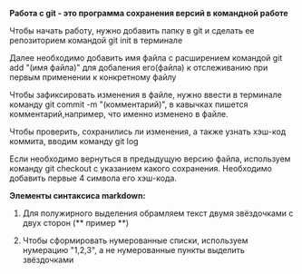 **Работа с git - это программа сохранения версий в командной работе**

Чтобы начать работу, нужно добавить папку в git и сделать ее репозиторием командой git init в терминале

Далее необходимо добавить имя файла с расширением командой git add "(имя файла)" для добаления его(файла) к отслеживанию при первым применении к конкретному файлу

Чтобы зафиксировать изменения в файле, нужно ввести в терминале команду git commit -m "(комментарий)", в кавычках пишется комментарий,например, что именно изменено в файле.

Чтобы проверить, сохранились ли изменения, а также узнать хэш-код коммита, вводим команду git log

Если необходимо вернуться в предыдущую версию файла, используем команду git checkout с указанием какого сохранения. Необходимо добавить первые 4 символа его хэш-кода.

**Элементы синтаксиса markdown:**

1. Для полужирного выделения обрамляем текст двумя звёздочками с двух сторон (** пример **)

2. Чтобы сформировать нумерованные списки, используем нумерацию "1,2,3", а не нумерованные пункты выделить звёздочками
